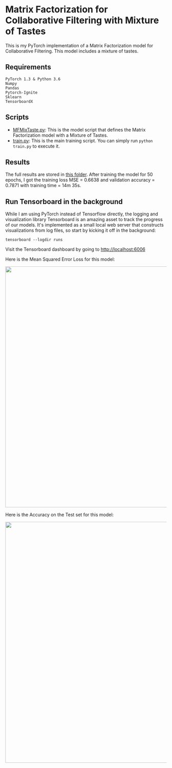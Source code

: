# Matrix Factorization for Collaborative Filtering with Mixture of Tastes

This is my PyTorch implementation of a Matrix Factorization model for Collaborative Filtering. This model includes a mixture of tastes.

## Requirements
```
PyTorch 1.3 & Python 3.6
Numpy
Pandas
Pytorch-Ignite
Sklearn
TensorboardX
```

## Scripts
* [MFMixTaste.py](https://github.com/khanhnamle1994/transfer-rec/blob/master/Matrix-Factorization-Experiments/MF-Mixture-Tastes/MFMixTaste.py): This is the model script that defines the Matrix Factorization model with a Mixture of Tastes.
* [train.py](https://github.com/khanhnamle1994/transfer-rec/blob/master/Matrix-Factorization-Experiments/MF-Mixture-Tastes/train.py): This is the main training script. You can simply run `python train.py` to execute it.

## Results
The full results are stored in [this folder](https://github.com/khanhnamle1994/transfer-rec/tree/master/Matrix-Factorization-Experiments/MF-Mixture-Tastes/results). After training the model for 50 epochs, I got the training loss MSE = 0.6638 and validation accuracy = 0.7871 with training time = 14m 35s.

## Run Tensorboard in the background
While I am using PyTorch instead of Tensorflow directly, the logging and visualization library Tensorboard is an amazing asset to track the progress of our models. It's implemented as a small local web server that constructs visualizations from log files, so start by kicking it off in the background:

```
tensorboard --logdir runs
```

Visit the Tensorboard dashboard by going to [http://localhost:6006](http://localhost:6006)

Here is the Mean Squared Error Loss for this model:

<img src="https://github.com/khanhnamle1994/transfer-rec/blob/master/Matrix-Factorization-Experiments/MF-Mixture-Tastes/loss_mse.svg" width="750" />

Here is the Accuracy on the Test set for this model:

<img src="https://github.com/khanhnamle1994/transfer-rec/blob/master/Matrix-Factorization-Experiments/MF-Mixture-Tastes/validation_avg_accuracy.svg" width="750" />
